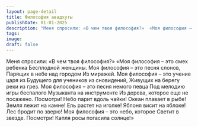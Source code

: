 ```yaml
---
layout: page-detail
title: Философия авадхуты
publishDate: 01-01-2025
description: "Меня спросили: «В чем твоя философия?»  «Моя философия – это смех ребенка Бесплодной женщины.  Моя философия – это песня слонов, Парящих в небе над городом  Из миражей.  Моя философия – это учение царя из  Будущего для учеников из сновидений..."
tags:
image:
draft: false
---
```

Меня спросили: «В чем твоя философия?»  «Моя философия – это смех ребенка Бесплодной женщины.  Моя философия – это песня слонов, Парящих в небе над городом  Из миражей.  Моя философия – это учение царя из  Будущего для учеников из сновидений, Живущих на берегу реки из грез.  Моя философия – это песня немого певца Под мелодию игры беспалого  Музыканта на инструменте  Из дерева, которое еще не посажено.  Посмотри! Небо парит вдоль чайки! Океан плавает в рыбе! Земля лежит на камне! Ель растет на иголке! Яблоня висит на яблоке! Лес бродит по зверю!  Моя философия – это небо, которое  Светит в звезде.  Посмотри! Капля росы погасила солнце!»
